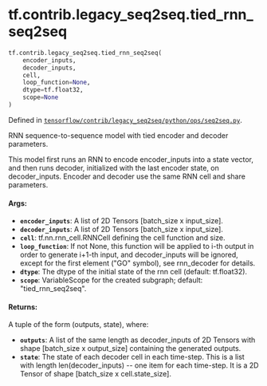 <div itemscope itemtype="http://developers.google.com/ReferenceObject">
<meta itemprop="name" content="tf.contrib.legacy_seq2seq.tied_rnn_seq2seq" />
<meta itemprop="path" content="Stable" />
</div>

# tf.contrib.legacy_seq2seq.tied_rnn_seq2seq

``` python
tf.contrib.legacy_seq2seq.tied_rnn_seq2seq(
    encoder_inputs,
    decoder_inputs,
    cell,
    loop_function=None,
    dtype=tf.float32,
    scope=None
)
```



Defined in [`tensorflow/contrib/legacy_seq2seq/python/ops/seq2seq.py`](/code/stable/tensorflow/contrib/legacy_seq2seq/python/ops/seq2seq.py).

RNN sequence-to-sequence model with tied encoder and decoder parameters.

This model first runs an RNN to encode encoder_inputs into a state vector, and
then runs decoder, initialized with the last encoder state, on decoder_inputs.
Encoder and decoder use the same RNN cell and share parameters.

#### Args:

* <b>`encoder_inputs`</b>: A list of 2D Tensors [batch_size x input_size].
* <b>`decoder_inputs`</b>: A list of 2D Tensors [batch_size x input_size].
* <b>`cell`</b>: tf.nn.rnn_cell.RNNCell defining the cell function and size.
* <b>`loop_function`</b>: If not None, this function will be applied to i-th output
    in order to generate i+1-th input, and decoder_inputs will be ignored,
    except for the first element ("GO" symbol), see rnn_decoder for details.
* <b>`dtype`</b>: The dtype of the initial state of the rnn cell (default: tf.float32).
* <b>`scope`</b>: VariableScope for the created subgraph; default: "tied_rnn_seq2seq".


#### Returns:

A tuple of the form (outputs, state), where:
* <b>`outputs`</b>: A list of the same length as decoder_inputs of 2D Tensors with
      shape [batch_size x output_size] containing the generated outputs.
* <b>`state`</b>: The state of each decoder cell in each time-step. This is a list
      with length len(decoder_inputs) -- one item for each time-step.
      It is a 2D Tensor of shape [batch_size x cell.state_size].